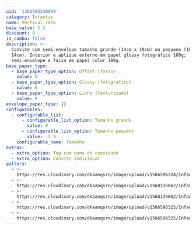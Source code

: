 ```yaml
---
uid: '1366595240099'
category: Infantis
name: Vertical reto
base_value: 5.5
discount: 0
is_combo: false
description: >-
  Convite com semi-envelope tamanho grande (14cm x 19cm) ou pequeno (10cm x
  14cm). Interior e aplique externo em papel glossy fotográfico 180g;
  semi-envelope e faixa em papel color 180g.
base_paper_type:
  - base_paper_type_option: Offset (fosco)
    value: 0
  - base_paper_type_option: Glossy (fotográfico)
    value: 0
  - base_paper_type_option: Linho (texturizado)
    value: 0
envelope_paper_type: []
configurables:
  - configurable_list:
      - configurable_list_option: Tamanho grande
        value: 0
      - configurable_list_option: Tamanho pequeno
        value: -1.9
    configurable_name: Tamanho
extras:
  - extra_option: Tag com nome do convidado
  - extra_option: Convite individual
gallery:
  - >-
    https://res.cloudinary.com/dkaanqsro/image/upload/v1566596324/Infantis/Convite_vertical_corte_reto_1_d0vzih.jpg
  - >-
    https://res.cloudinary.com/dkaanqsro/image/upload/v1568135062/Infantis/Convite_vertical_corte_reto_3_j9trep.jpg
  - >-
    https://res.cloudinary.com/dkaanqsro/image/upload/v1568135062/Infantis/Convite_vertical_corte_reto_2_ixxiwe.jpg
  - >-
    https://res.cloudinary.com/dkaanqsro/image/upload/v1566596325/Infantis/Convite_vertical_corte_reto_4_z1fmkp.jpg
  - >-
    https://res.cloudinary.com/dkaanqsro/image/upload/v1566596325/Infantis/Convite_vertical_corte_reto_5_cmt0lu.jpg
---
```


